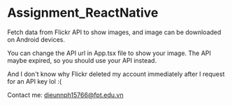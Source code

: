 # Assignment_ReactNative
Fetch data from Flickr API to show images, and image can be downloaded on Android devices.

You can change the API url in App.tsx file to show your image. The API maybe expired, so you should use your API instead.

And I don't know why Flickr deleted my account immediately after I request for an API key lol :(

Contact me: dieunnph15766@fpt.edu.vn
